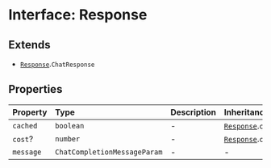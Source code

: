 # Interface: Response

## Extends

- [`Response`](../../Base/interfaces/Response.md).`ChatResponse`

## Properties

| Property | Type | Description | Inheritance | Source |
| :------ | :------ | :------ | :------ | :------ |
| `cached` | `boolean` | - | [`Response`](../../Base/interfaces/Response.md).`cached` | [src/model/types.ts:36](https://github.com/dexaai/llm-tools/blob/2b78745/src/model/types.ts#L36) |
| `cost`? | `number` | - | [`Response`](../../Base/interfaces/Response.md).`cost` | [src/model/types.ts:37](https://github.com/dexaai/llm-tools/blob/2b78745/src/model/types.ts#L37) |
| `message` | `ChatCompletionMessageParam` | - | - | [src/model/types.ts:68](https://github.com/dexaai/llm-tools/blob/2b78745/src/model/types.ts#L68) |
